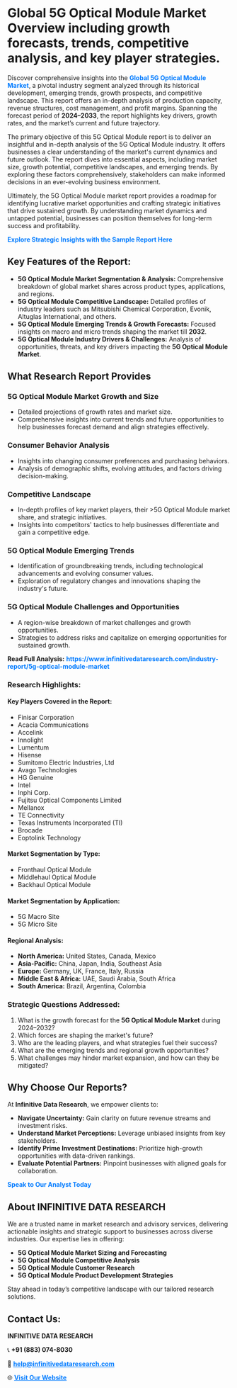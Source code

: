 <h1>Global 5G Optical Module Market Overview including growth forecasts, trends, competitive analysis, and key player strategies.</h1>
<p>
Discover comprehensive insights into the 
<a href="https://www.infinitivedataresearch.com/industry-report/5g-optical-module-market" rel="dofollow" style="color: #007BFF; text-decoration: none;"><strong>Global 5G Optical Module Market</strong></a>, a pivotal industry segment analyzed through its historical development, emerging trends, growth prospects, and competitive landscape. This report offers an in-depth analysis of production capacity, revenue structures, cost management, and profit margins. Spanning the forecast period of <strong>2024–2033</strong>, the report highlights key drivers, growth rates, and the market’s current and future trajectory.
</p>
<p>
The primary objective of this 5G Optical Module report is to deliver an insightful and in-depth analysis of the 5G Optical Module industry. It offers businesses a clear understanding of the market's current dynamics and future outlook. The report dives into essential aspects, including market size, growth potential, competitive landscapes, and emerging trends. By exploring these factors comprehensively, stakeholders can make informed decisions in an ever-evolving business environment.
</p>
<p>
Ultimately, the 5G Optical Module market report provides a roadmap for identifying lucrative market opportunities and crafting strategic initiatives that drive sustained growth. By understanding market dynamics and untapped potential, businesses can position themselves for long-term success and profitability.
</p>
<p>
<a href="https://www.infinitivedataresearch.com/request-sample/reportId=107227" style="color: #007BFF; text-decoration: none;"><strong>Explore Strategic Insights with the Sample Report Here</strong></a>
</p>

<h2>Key Features of the Report:</h2>
<ul>
<li><strong>5G Optical Module Market Segmentation & Analysis:</strong> Comprehensive breakdown of global market shares across product types, applications, and regions.</li>
<li><strong>5G Optical Module Competitive Landscape:</strong> Detailed profiles of industry leaders such as Mitsubishi Chemical Corporation, Evonik, Altuglas International, and others.</li>
<li><strong>5G Optical Module Emerging Trends & Growth Forecasts:</strong> Focused insights on macro and micro trends shaping the market till <strong>2032</strong>.</li>
<li><strong>5G Optical Module Industry Drivers & Challenges:</strong> Analysis of opportunities, threats, and key drivers impacting the <strong>5G Optical Module Market</strong>.</li>
</ul>

<h2>What Research Report Provides</h2>
<h3>5G Optical Module Market Growth and Size</h3>
<ul>
<li>Detailed projections of growth rates and market size.</li>
<li>Comprehensive insights into current trends and future opportunities to help businesses forecast demand and align strategies effectively.</li>
</ul>

<h3>Consumer Behavior Analysis</h3>
<ul>
<li>Insights into changing consumer preferences and purchasing behaviors.</li>
<li>Analysis of demographic shifts, evolving attitudes, and factors driving decision-making.</li>
</ul>

<h3>Competitive Landscape</h3>
<ul>
<li>In-depth profiles of key market players, their >5G Optical Module market share, and strategic initiatives.</li>
<li>Insights into competitors' tactics to help businesses differentiate and gain a competitive edge.</li>
</ul>

<h3>5G Optical Module Emerging Trends</h3>
<ul>
<li>Identification of groundbreaking trends, including technological advancements and evolving consumer values.</li>
<li>Exploration of regulatory changes and innovations shaping the industry's future.</li>
</ul>

<h3>5G Optical Module Challenges and Opportunities</h3>
<ul>
<li>A region-wise breakdown of market challenges and growth opportunities.</li>
<li>Strategies to address risks and capitalize on emerging opportunities for sustained growth.</li>
</ul>
<p><strong>Read Full Analysis:</strong> <a href="https://www.infinitivedataresearch.com/industry-report/5g-optical-module-market" rel="dofollow" style="color: #007BFF; text-decoration: none;"><strong>https://www.infinitivedataresearch.com/industry-report/5g-optical-module-market</strong></a></p>
<h3>Research Highlights:</h3>
<h4>Key Players Covered in the Report:</h4>
<ul><li>Finisar Corporation</li><li>Acacia Communications</li><li>Accelink</li><li>Innolight</li><li>Lumentum</li><li>Hisense</li><li>Sumitomo Electric Industries, Ltd</li><li>Avago Technologies</li><li>HG Genuine</li><li>Intel</li><li>Inphi Corp.</li><li>Fujitsu Optical Components Limited</li><li>Mellanox</li><li>TE Connectivity</li><li>Texas Instruments Incorporated (TI)</li><li>Brocade</li><li>Eoptolink Technology</li></ul>
<h4>Market Segmentation by Type:</h4>
<ul><li>Fronthaul Optical Module</li><li>Middlehaul Optical Module</li><li>Backhaul Optical Module</li></ul>
<h4>Market Segmentation by Application:</h4>
<ul><li>5G Macro Site</li><li>5G Micro Site</li></ul>

<h4>Regional Analysis:</h4>
<ul>
<li><strong>North America:</strong> United States, Canada, Mexico</li>
<li><strong>Asia-Pacific:</strong> China, Japan, India, Southeast Asia</li>
<li><strong>Europe:</strong> Germany, UK, France, Italy, Russia</li>
<li><strong>Middle East & Africa:</strong> UAE, Saudi Arabia, South Africa</li>
<li><strong>South America:</strong> Brazil, Argentina, Colombia</li>
</ul>

<h3>Strategic Questions Addressed:</h3>
<ol>
<li>What is the growth forecast for the <strong>5G Optical Module Market</strong> during 2024–2032?</li>
<li>Which forces are shaping the market's future?</li>
<li>Who are the leading players, and what strategies fuel their success?</li>
<li>What are the emerging trends and regional growth opportunities?</li>
<li>What challenges may hinder market expansion, and how can they be mitigated?</li>
</ol>

<h2>Why Choose Our Reports?</h2>
<p>At <strong>Infinitive Data Research</strong>, we empower clients to:</p>
<ul>
<li><strong>Navigate Uncertainty:</strong> Gain clarity on future revenue streams and investment risks.</li>
<li><strong>Understand Market Perceptions:</strong> Leverage unbiased insights from key stakeholders.</li>
<li><strong>Identify Prime Investment Destinations:</strong> Prioritize high-growth opportunities with data-driven rankings.</li>
<li><strong>Evaluate Potential Partners:</strong> Pinpoint businesses with aligned goals for collaboration.</li>
</ul>
<p><a href="https://www.infinitivedataresearch.com/industry-report/5g-optical-module-market" rel="dofollow" style="color: #007BFF; text-decoration: none;"><strong>Speak to Our Analyst Today</strong></a></p>

<h2>About INFINITIVE DATA RESEARCH</h2>
<p>We are a trusted name in market research and advisory services, delivering actionable insights and strategic support to businesses across diverse industries. Our expertise lies in offering:</p>
<ul>
<li><strong>5G Optical Module Market Sizing and Forecasting</strong></li>
<li><strong>5G Optical Module Competitive Analysis</strong></li>
<li><strong>5G Optical Module Customer Research</strong></li>
<li><strong>5G Optical Module Product Development Strategies</strong></li>
</ul>
<p>Stay ahead in today’s competitive landscape with our tailored research solutions.</p>

<h2>Contact Us:</h2>
<p><strong>INFINITIVE DATA RESEARCH</strong></p>
<p>📞 <strong>+91 (883) 074-8030</strong></p>
<p>📧 <strong><a href="mailto:help@infinitivedataresearch.com" style="color: #007BFF;">help@infinitivedataresearch.com</a></strong></p>
<p>🌐 <strong><a href="https://www.infinitivedataresearch.com" rel="dofollow" style="color: #007BFF;">Visit Our Website</a></strong></p>